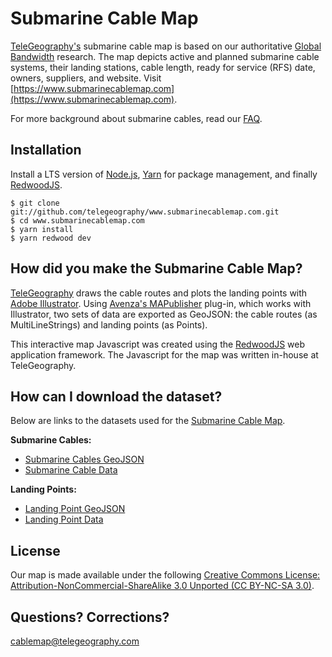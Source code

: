 
Submarine Cable Map
===================

[TeleGeography's](https://www.telegeography.com) submarine cable map is based on our authoritative [Global Bandwidth](https://www.telegeography.com/research-services/global-bandwidth-research-service/) research. The map depicts active and planned submarine cable systems, their landing stations, cable length, ready for service (RFS) date, owners, suppliers, and website. Visit [https://www.submarinecablemap.com](https://www.submarinecablemap.com).

For more background about submarine cables, read our [FAQ](https://www2.telegeography.com/submarine-cable-faqs-frequently-asked-questions).


Installation
------------

Install a LTS version of [Node.js](https://nodejs.org/), [Yarn](https://yarnpkg.com/) for package management, and finally [RedwoodJS](https://redwoodjs.com/).

    $ git clone git://github.com/telegeography/www.submarinecablemap.com.git
    $ cd www.submarinecablemap.com
    $ yarn install
    $ yarn redwood dev

How did you make the Submarine Cable Map?
-------------------------------

[TeleGeography](http://www.telegeography.com) draws the cable routes and plots the landing points with [Adobe Illustrator](https://www.adobe.com/products/illustrator.html). Using [Avenza's MAPublisher](https://www.avenza.com/mapublisher) plug-in, which works with Illustrator, two sets of data are exported as GeoJSON: the cable routes (as MultiLineStrings) and landing points (as Points).

This interactive map Javascript was created using the [RedwoodJS](https://redwoodjs.com/) web application framework.  The Javascript for the map was written in-house at TeleGeography.

How can I download the dataset?
--------------------------------------------------

Below are links to the datasets used for the [Submarine Cable Map](https://www.submarinecablemap.com).

__Submarine Cables:__

* [Submarine Cables GeoJSON](https://raw.githubusercontent.com/telegeography/www.submarinecablemap.com/master/web/public/api/v3/cable/cable-geo.json)
* [Submarine Cable Data](https://github.com/telegeography/www.submarinecablemap.com/tree/master/web/public/api/v3/cable)

__Landing Points:__

* [Landing Point GeoJSON](https://raw.githubusercontent.com/telegeography/www.submarinecablemap.com/master/web/public/api/v3/landing-point/landing-point-geo.json)
* [Landing Point Data](https://github.com/telegeography/www.submarinecablemap.com/tree/master/web/public/api/v3/landing-point)


License
------------------------

Our map is made available under the following [Creative Commons License: Attribution-NonCommercial-ShareAlike 3.0 Unported (CC BY-NC-SA 3.0)](https://creativecommons.org/licenses/by-nc-sa/3.0/).


Questions? Corrections?
------------------------

[cablemap@telegeography.com](mailto:cablemap@telegeography.com)